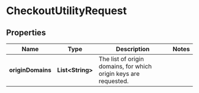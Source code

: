 

# CheckoutUtilityRequest


## Properties

| Name | Type | Description | Notes |
|------------ | ------------- | ------------- | -------------|
|**originDomains** | **List&lt;String&gt;** | The list of origin domains, for which origin keys are requested. |  |



